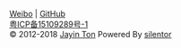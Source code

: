 
[Weibo](http://weibo.com/tjy273942569/) | [GitHub](https://github.com/Jayin)  
[粤ICP备15109289号-1](http://www.miitbeian.gov.cn/)  
©  2012-2018 [Jayin Ton](http://jayin.github.io/blog/?about.md) Powered By [silentor](http://www.github.com/Jayin/silentor)  
